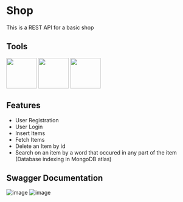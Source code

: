 # Shop

This is a REST API for a basic shop

## Tools
<img src="https://devicon-website.vercel.app/api/java/original-wordmark.svg" width=80 hight =80></img>
<img src="https://devicon-website.vercel.app/api/spring/original-wordmark.svg" width=80 hight =80></img>
<img src="https://devicon-website.vercel.app/api/mongodb/original-wordmark.svg" width=80 hight =80></img>


## Features

- User Registration
- User Login
- Insert Items
- Fetch Items
- Delete an Item by id
- Search on an item by a word that occured in any part of the item (Database indexing in MongoDB atlas) 

## Swagger Documentation
![image](https://github.com/markyasser/Shop/assets/82395903/957e8b22-47b0-4638-8388-f8d7b023b61c)
![image](https://github.com/markyasser/Shop/assets/82395903/40de04ba-f6b1-4565-a5a1-e9260ab1de19)





